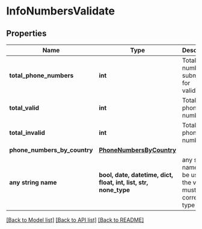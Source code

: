 # InfoNumbersValidate


## Properties
Name | Type | Description | Notes
------------ | ------------- | ------------- | -------------
**total_phone_numbers** | **int** | Total phone numbers submitted for validation | 
**total_valid** | **int** | Total valid phone numbers | 
**total_invalid** | **int** | Total invalid phone numbers | 
**phone_numbers_by_country** | [**PhoneNumbersByCountry**](PhoneNumbersByCountry.md) |  | 
**any string name** | **bool, date, datetime, dict, float, int, list, str, none_type** | any string name can be used but the value must be the correct type | [optional]

[[Back to Model list]](../../README.md#models) [[Back to API list]](../../README.md#available-methods) [[Back to README]](../../README.md)


